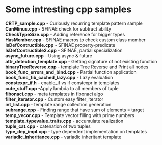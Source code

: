 # Some intresting cpp samples

**CRTP_sample.cpp** - Curiously recurring template pattern sample<br>
**CanMinus.cpp** - SFINAE check for subtract ability<br>
**CheckTypeSize.cpp** - Adding reference for bigger types<br>
**HasMember.cpp** - SFINAE macros to check custom class member<br>
**IsDefContructible.cpp** - SFINAE property-predicate<br>
**IsDefContructible2.cpp** - SFINAE, partial specialization<br>
**async_future.cpp** - Using async & future<br>
**attr_detection_template.cpp** - Getting signature of not existing function<br>
**binaryTreeReverse.cpp** - template Tree Reverse and Print all nodes
**book_func_errors_and_bind.cpp** - Partial function application<br>
**book_func_fib_cached_lazy.cpp** - Lazy evaluation<br>
**constexpr_if.h** - enable_if vs if constexpr in templates<br>
**cute_stuff.cpp** -Apply lambda to all members of tuple<br>
**fibonaci.cpp** - meta templates in fibonaci algo<br>
**filter_iterator.cpp** - Custom easy filter_iterator<br>
**int_list.cpp** - template range collection generation<br>
**subrange.cpp** - Finding range that have sum of elements = target
**temp_vecor.cpp** - Template vector filling with prime numbers<br>
**template_typevalue_traits.cpp** - accumulate realization<br>
**tuple_cat.cpp** - catenation of two tuples<br>
**type_dep_impl.cpp** - type dependent implementation on templates<br>
**variadic_inheritance.cpp** - variadic inheritant template<br>
